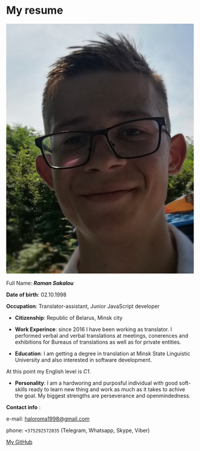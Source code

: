 # My resume

![аватар](IMG_FACE.jpg)

Full Name: **_Raman Sakalou_**

**Date of birth**: 02.10.1998

**Occupation**: Translator-assistant, Junior JavaScript developer

- **Citizenship**: Republic of Belarus, Minsk city

- **Work Experince**: since 2016 I have been working as translator. I performed verbal and verbal translations at meetings, conerences and exhibitions for Bureaus of translations as well as for private entities.

- **Education**: I am getting a degree in translation at Minsk State Linguistic University and also interested in software development.

At this point my English level is _C1_.

- **Personality**: I am a hardworing and purposful individual with good soft-skills ready to learn new thing and work as much as it takes to achive the goal. My biggest strengths are perseverance and openmindedness.

**Contact info** :

e-mail: haloroma1998@gmail.com

phone: `+375292572035` (Telegram, Whatsapp, Skype, Viber)

[My GitHub](https://github.com/RamanSakalou)